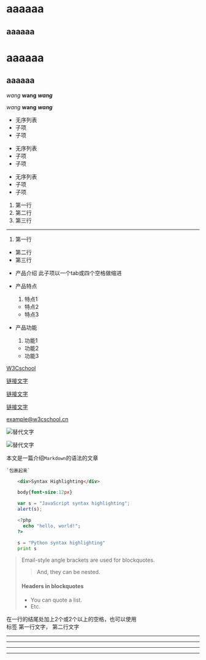 aaaaaa
==========
aaaaaa
----------

# aaaaaa
## aaaaaa

*wang*
**wang**
***wang***

_wang_
__wang__
___wang___


* 无序列表
* 子项
* 子项

+ 无序列表
+ 子项
+ 子项
  
- 无序列表
- 子项
- 子项

1. 第一行
2. 第二行
3. 第三行

--------------------

1. 第一行
- 第二行
- 第三行


* 产品介绍
    此子项以一个tab或四个空格做缩进

* 产品特点
    1. 特点1
    - 特点2
    - 特点3

* 产品功能
    1. 功能1
    - 功能2
    - 功能3



[W3Cschool](http://www.w3cschool.cn/ "W3Cschool")


[链接文字][1]

[1]: http://www.w3cschool.cn/ "标题文字"


[链接文字](../path/file/readme.text "标题文字")


[链接文字][]

[链接文字]: http://www.w3cschool.cn/


<example@w3cschool.cn>


![替代文字](http://statics.w3cschool.cn/images/w3c/index-logo.png "标题文字")


![替代文字][logo]

[logo]: http://statics.w3cschool.cn/images/w3c/index-logo.png "标题文字"


本文是一篇介绍`Markdown`的语法的文章

`` `包裹起来` ``

```html
    <div>Syntax Highlighting</div>
```

```css
    body{font-size:12px}
```

```javascript
    var s = "JavaScript syntax highlighting";
    alert(s);
```

```php
    <?php
      echo "hello, world!";
    ?>
```

```python
    s = "Python syntax highlighting"
    print s
```

> Email-style angle brackets
> are used for blockquotes.
> > And, they can be nested.
> #### Headers in blockquotes
> * You can quote a list.
> * Etc.


在一行的结尾处加上2个或2个以上的空格，也可以使用</br>标签
第一行文字，
第二行文字


***

* * *

---

- - - 









